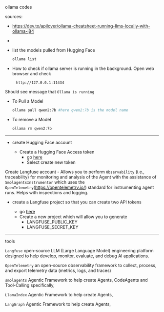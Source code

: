 ollama codes

sources:

- https://dev.to/apilover/ollama-cheatsheet-running-llms-locally-with-ollama-j84

-

* list the models pulled from Hugging Face

  ```bash
  ollama list
  ```

* How to check if ollama server is running in the background. Open web browser and check

```
     http://127.0.0.1:11434
```

Should see message that `Ollama is running`

- To Pull a Model

  ```bash
  ollama pull qwen2:7b #here qwen2:7b is the model name
  ```

- To remove a Model

  ```bash
  ollama rm qwen2:7b
  ```

---

- create Hugging Face account

  - Create a Hugging Face Access token
    - go [here](https://huggingface.co/settings/tokens)
    - Select create new token

Create Langfuse account -
Allows you to perform `Observability` (i.e., traceability) for monitoring and analysis of the Agent with the
assistance of `SmolagentsInstrumentor` which uses the `OpenTelemetry`(https://opentelemetry.io/) standard for instrumenting agent runs. Helps with inspections and logging.

- create a Langfuse project so that you can create two API tokens

  - go [here](https://us.cloud.langfuse.com)
  - Create a new project which will allow you to generate
    - LANGFUSE_PUBLIC_KEY
    - LANGFUSE_SECRET_KEY

---

tools

`Langfuse` open-source LLM (Large Language Model) engineering platform designed to help develop, monitor, evaluate, and debug AI applications.

`OpenTelemetry` an open-source observability framework to collect, process, and export telemetry data (metrics, logs, and traces)

`smolagents` Agentic Framework to help create Agents, CodeAgents and Tool-Calling specifically,

`LlamaIndex` Agentic Framework to help create Agents,

`LangGraph` Agentic Framework to help create Agents,
